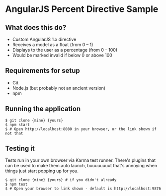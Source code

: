 # AngularJS Percent Directive Sample

## What does this do?

- Custom AngularJS 1.x directive
- Receives a model as a float (from 0 – 1)
- Displays to the user as a percentage (from 0 – 100)
- Would be marked invalid if below 0 or above 100

## Requirements for setup

- Git
- Node.js (but probably not an ancient version)
- npm

## Running the application

```
$ git clone {mine} {yours}
$ npm start
$ # Open http://localhost:8080 in your browser, or the link shown if not that
```

## Testing it

Tests run in your own browser via Karma test runner. There's plugins that can be used to make them auto launch, buuuuuuuut that's annoying when things just start popping up for you.

```
$ git clone {mine} {yours} # if you didn't already
$ npm test
$ # Open your browser to link shown - default is http://localhost:9876
```
